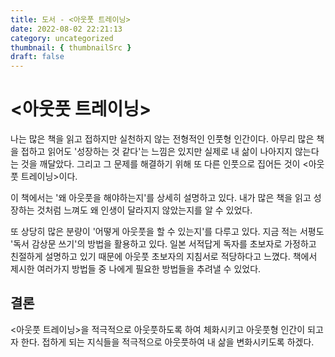 ```yaml
---
title: 도서 - <아웃풋 트레이닝>
date: 2022-08-02 22:21:13
category: uncategorized
thumbnail: { thumbnailSrc }
draft: false
---
```


# <아웃풋 트레이닝>

나는 많은 책을 읽고 접하지만 실천하지 않는 전형적인 인풋형 인간이다. 아무리 많은 책을 접하고 읽어도 '성장하는 것 같다'는 느낌은 있지만 실제로 내 삶이 나아지지 않는다는 것을 깨달았다. 그리고 그 문제를 해결하기 위해 또 다른 인풋으로 집어든 것이 <아웃풋 트레이닝>이다.

이 책에서는 '왜 아웃풋을 해야하는지'를 상세히 설명하고 있다. 내가 많은 책을 읽고 성장하는 것처럼 느껴도 왜 인생이 달라지지 않았는지를 알 수 있었다.

또 상당히 많은 분량이 '어떻게 아웃풋을 할 수 있는지'를 다루고 있다. 지금 적는 서평도 '독서 감상문 쓰기'의 방법을 활용하고 있다. 일본 서적답게 독자를 초보자로 가정하고 친절하게 설명하고 있기 때문에 아웃풋 초보자의 지침서로 적당하다고 느꼈다. 책에서 제시한 여러가지 방법들 중 나에게 필요한 방법들을 추려낼 수 있었다.

## 결론

<아웃풋 트레이닝>을 적극적으로 아웃풋하도록 하여 체화시키고 아웃풋형 인간이 되고자 한다. 접하게 되는 지식들을 적극적으로 아웃풋하여 내 삶을 변화시키도록 하겠다.
